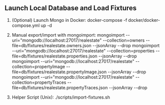 ## Launch Local Database and Load Fixtures

1. (Optional) Launch Mongo in Docker:
docker-compose -f docker/docker-compose.yml up -d

2. Manual export/import with mongoimport:
mongoimport --uri="mongodb://localhost:27017/realestate" --collection=owners --file=db/fixtures/realestate.owners.json --jsonArray --drop
mongoimport --uri="mongodb://localhost:27017/realestate" --collection=properties --file=db/fixtures/realestate.properties.json --jsonArray --drop
mongoimport --uri="mongodb://localhost:27017/realestate" --collection=propertyImage --file=db/fixtures/realestate.propertyImage.json --jsonArray --drop
mongoimport --uri="mongodb://localhost:27017/realestate" --collection=propertyTraces --file=db/fixtures/realestate.propertyTraces.json --jsonArray --drop

3. Helper Script (Unix):
./scripts/import-fixtures.sh
